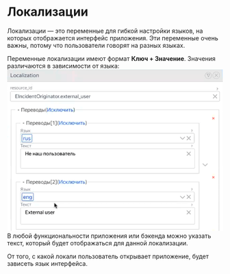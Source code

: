 # Локализации

Локализации — это переменные для гибкой настройки языков, на которых отображается интерфейс приложения. Эти переменные очень важны, потому что пользователи говорят на разных языках.

Переменные локализации имеют формат **Ключ + Значение**. Значения различаются в зависимости от языка:
![](_images/localisation.png)
В любой функциональности приложения или бэкенда можно указать текст, который будет отображаться для данной локализации.

От того, с какой локали пользователь открывает приложение, будет зависеть язык интерфейса.

